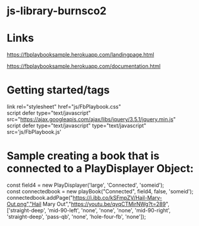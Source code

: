 # js-library-burnsco2
# Links
https://fbplaybooksample.herokuapp.com/landingpage.html

https://fbplaybooksample.herokuapp.com/documentation.html

# Getting started/tags
link rel="stylesheet" href="js/FbPlaybook.css" <br/>
script defer type="text/javascript" src="https://ajax.googleapis.com/ajax/libs/jquery/3.5.1/jquery.min.js" <br/>
script defer type="text/javascript" type="text/javascript" src='js/FbPlaybook.js'

# Sample creating a book that is connected to a PlayDisplayer Object:
const field4 = new PlayDisplayer('large', 'Connected', 'someid'); <br/>
const connectedbook = new playBook("Connected", field4, false, 'someid'); <br/>
connectedbook.addPage("https://i.ibb.co/kSFmpZV/Hail-Mary-Out.png","Hail Mary Out","https://youtu.be/qyqCTMirNWg?t=289", ['straight-deep', 'mid-90-left', 'none', 'none', 'none', 'mid-90-right', 'straight-deep', 'pass-qb', 'none', 'hole-four-fb', 'none']);